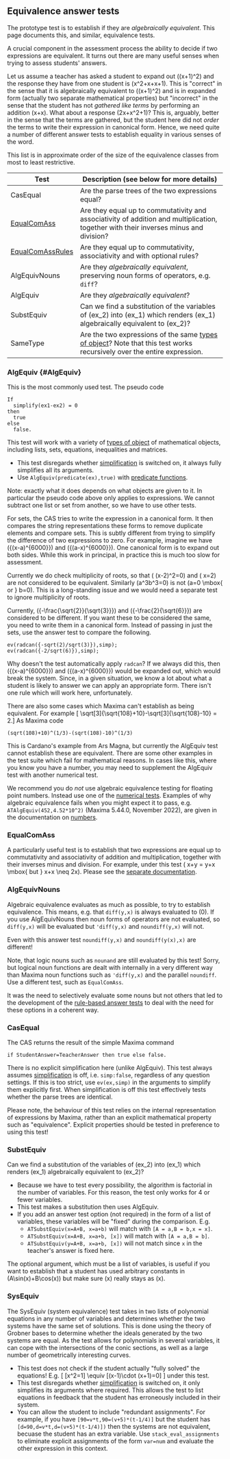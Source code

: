 ## Equivalence answer tests ##

The prototype test is to establish if they are _algebraically equivalent_.  This page documents this, and similar, equivalence tests.

A crucial component in the assessment process the ability to decide if two expressions are equivalent.  It turns out there are many useful senses when trying to assess students' answers.

Let us assume a teacher has asked a student to expand out \((x+1)^2\) and the response they have from one student is \(x^2+x+x+1\). This is "correct" in the sense that it is algebraically equivalent to \((x+1)^2\) and is in expanded form (actually two separate mathematical properties) but "incorrect" in the sense that the student has not _gathered like terms_ by performing an addition \(x+x\). What about a response \(2x+x^2+1\)?  This is, arguably, better in the sense that the terms are gathered, but the student here did not _order_ the terms to write their expression in canonical form. Hence, we need quite a number of different answer tests to establish equality in various senses of the word.

This list is in approximate order of the size of the equivalence classes from most to least restrictive.

| Test                                              | Description (see below for more details)
| ------------------------------------------------- | ------------------------------------------------------------------------------------------------------------------------------------------------------------------
| CasEqual                                          | Are the parse trees of the two expressions equal?  
| [EqualComAss](Rule_based.md)                      | Are they equal up to commutativity and associativity of addition and multiplication, together with their inverses minus and division? 
| [EqualComAssRules](Rule_based.md)                 | Are they equal up to commutativity, associativity and with optional rules? 
| AlgEquivNouns                                     | Are they _algebraically equivalent_, preserving noun forms of operators, e.g. `diff`?
| AlgEquiv                                          | Are they _algebraically equivalent_?
| SubstEquiv                                        | Can we find a substitution of the variables of \(ex_2\) into \(ex_1\) which renders \(ex_1\) algebraically equivalent to \(ex_2\)?
| SameType                                          | Are the two expressions of the same [types of object](../../CAS/Maxima.md#Types_of_object)?  Note that this test works recursively over the entire expression.

### AlgEquiv {#AlgEquiv}

This is the most commonly used test.  The pseudo code

    If
      simplify(ex1-ex2) = 0
    then
      true
    else
      false.

This test will work with a variety of [types of object](../../CAS/Maxima.md#Types_of_object) of mathematical objects, including lists, sets, equations, inequalities and matrices.

* This test disregards whether [simplification](../../CAS/Simplification.md) is switched on, it always fully simplifies all its arguments.
* Use `AlgEquiv(predicate(ex),true)` with [predicate functions](../../CAS/Predicate_functions.md).

Note: exactly what it does depends on what objects are given to it.  In particular the pseudo code above only applies to expressions.  We cannot subtract one list or set from another, so we have to use other tests.

For sets, the CAS tries to write the expression in a canonical form.  It then compares the string representations these forms to remove duplicate elements and compare sets.  This is subtly different from trying to simplify the difference of two expressions to zero.  For example, imagine we have \(\{(x-a)^{6000}\}\) and \(\{(a-x)^{6000}\}\).  One canonical form is to expand out both sides.  While this work in principal, in practice this is much too slow for assessment. 

Currently we do check multiplicity of roots, so that \( (x-2)^2=0\) and \( x=2\) are not considered to be equivalent.  Similarly \(a^3b^3=0\) is not \(a=0 \mbox{ or } b=0\).  This is a long-standing issue and we would need a separate test to ignore multiplicity of roots.

Currently, \(\{-\frac{\sqrt{2}}{\sqrt{3}}\}\) and \(\{-\frac{2}{\sqrt{6}}\}\) are considered to be different.  If you want these to be considered the same, you need to write them in a canonical form.   Instead of passing in just the sets, use the answer test to compare the following.

    ev(radcan({-sqrt(2)/sqrt(3)}),simp);
    ev(radcan({-2/sqrt(6)}),simp);

Why doesn't the test automatically apply `radcan`?  If we always did this, then \(\{(x-a)^{6000}\}\) and \(\{(a-x)^{6000}\}\) would be expanded out, which would break the system.  Since, in a given situation, we know a lot about what a student is likely to answer we can apply an appropriate form.   There isn't one rule which will work here, unfortunately.

There are also some cases which Maxima can't establish as being equivalent.  For example \[ \sqrt[3]{\sqrt{108}+10}-\sqrt[3]{\sqrt{108}-10} = 2.\]  As Maxima code

    (sqrt(108)+10)^(1/3)-(sqrt(108)-10)^(1/3)

This is Cardano's example from Ars Magna, but currently the AlgEquiv test cannot establish these are equivalent.  There are some other examples in the test suite which fail for mathematical reasons.  In cases like this, where you know you have a number, you may need to supplement the AlgEquiv test with another numerical test.

We recommend you do _not_ use algebraic equivalence testing for floating point numbers.  Instead use one of the [numerical tests](Numerical.md).  Examples of why algebraic equivalence fails when you might expect it to pass, e.g. `ATAlgEquiv(452,4.52*10^2)` (Maxima 5.44.0, November 2022), are given in the documentation on [numbers](../../CAS/Numbers.md).

### EqualComAss ###

A particularly useful test is to establish that two expressions are equal up to commutativity and associativity of addition and multiplication, together with their inverses minus and division.  For example, under this test
\( x+y = y+x \mbox{ but } x+x \neq 2x\).
Please see the [separate documentation](Rule_based.md).

### AlgEquivNouns ###

Algebraic equivalence evaluates as much as possible, to try to establish equivalence.  This means, e.g. that `diff(y,x)` is always evaluated to \(0\).  If you use AlgEquivNouns then noun forms of operators are not evaluated, so `diff(y,x)` will be evaluated but `'diff(y,x)` and `noundiff(y,x)` will not.

Even with this answer test `noundiff(y,x)` and `noundiff(y(x),x)` are different!

Note, that logic nouns such as `nounand` are still evaluated by this test!  Sorry, but logical noun functions are dealt with internally in a very different way than Maxima noun functions such as `'diff(y,x)` and the parallel `noundiff`.  Use a different test, such as `EqualComAss`.

It was the need to selectively evaluate some nouns but not others that led to the development of the [rule-based answer tests](Rule_based.md) to deal with the need for these options in a coherent way.

### CasEqual ###

The CAS returns the result of the simple Maxima command

    if StudentAnswer=TeacherAnswer then true else false.

There is no explicit simplification here (unlike AlgEquiv).
This test always assumes [simplification](../../CAS/Simplification.md) is off, i.e. `simp:false`, regardless of any question settings.  If this is too strict, use `ev(ex,simp)` in the arguments to simplify them explicitly first.
When simplification is off this test effectively tests whether the parse trees are identical. 

Please note, the behaviour of this test relies on the internal representation of expressions by Maxima, rather than an explicit mathematical property such as "equivalence".  Explicit properties should be tested in preference to using this test!

### SubstEquiv ###

Can we find a substitution of the variables of \(ex_2\) into \(ex_1\) which renders \(ex_1\) algebraically equivalent to \(ex_2\)?

* Because we have to test every possibility, the algorithm is factorial in the number of variables.  For this reason, the test only works for 4 or fewer variables.
* This test makes a substitution then uses AlgEquiv.
* If you add an answer test option (not required) in the form of a list of variables, these variables will be "fixed" during the comparison.  E.g.
  * `ATSubstEquiv(x=A+B, x=a+b)` will match with `[A = a,B = b,x = x]`.
  * `ATSubstEquiv(x=A+B, x=a+b, [x])` will match with `[A = a,B = b]`.
  * `ATSubstEquiv(y=A+B, x=a+b, [x])` will not match since `x` in the teacher's answer is fixed here.

The optional argument, which must be a list of variables, is useful if you want to establish that a student has used arbitrary constants in \(A\sin(x)+B\cos(x)\) but make sure \(x\) really stays as \(x\).


### SysEquiv ###

The SysEquiv (system equivalence) test takes in two lists of polynomial equations in any number of variables and determines whether the two systems have the same set of solutions.
This is done using the theory of Grobner bases to determine whether the ideals generated by the two systems are equal.
As the test allows for polynomials in several variables, it can cope with the intersections of the conic sections, as well as a large number of geometrically interesting curves.

* This test does not check if the student actually "fully solved" the equations!  E.g. \[ [x^2=1] \equiv [(x-1)\cdot (x+1)=0] \] under this test.
* This test disregards whether [simplification](../../CAS/Simplification.md) is switched on, it only simplifies its arguments where required.
This allows the test to list equations in feedback that the student has erroneously included in their system.
* You can allow the student to include "redundant assignments".  For example, if you have `[90=v*t,90=(v+5)*(t-1/4)]` but the student has `[d=90,d=v*t,d=(v+5)*(t-1/4)])` then the systems are not equivalent, becuase the student has an extra variable.  Use `stack_eval_assignments` to eliminate explicit assignments of the form `var=num` and evaluate the other expression in this context.
